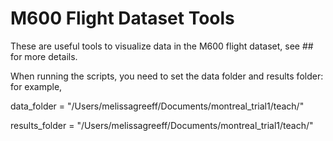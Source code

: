 # M600 Flight Dataset Tools

These are useful tools to visualize data in the M600 flight dataset, see ## for more details. 

When running the scripts, you need to set the data folder and results folder: for example,

data_folder = "/Users/melissagreeff/Documents/montreal_trial1/teach/"

results_folder =  "/Users/melissagreeff/Documents/montreal_trial1/teach/"

